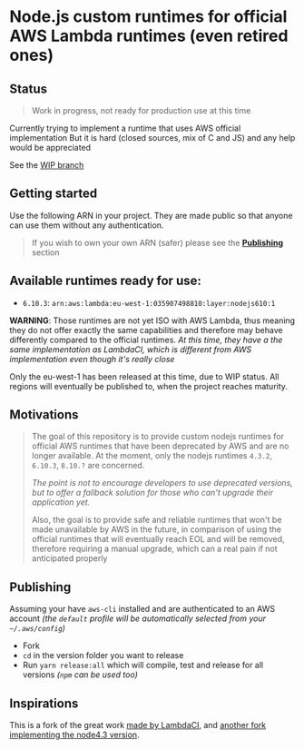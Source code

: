 # Node.js custom runtimes for official AWS Lambda runtimes (even retired ones)

## Status

> Work in progress, not ready for production use at this time

Currently trying to implement a runtime that uses AWS official implementation
But it is hard (closed sources, mix of C and JS) and any help would be appreciated

See the [WIP branch](https://github.com/Vadorequest/node-custom-lambda/tree/iso-official-runtime)

## Getting started

Use the following ARN in your project. They are made public so that anyone can use them without any authentication.

> If you wish to own your own ARN (safer) please see the **[Publishing](#publishing)** section


## Available runtimes ready for use:

- `6.10.3`: `arn:aws:lambda:eu-west-1:035907498810:layer:nodejs610:1`

**WARNING**: Those runtimes are not yet ISO with AWS Lambda, thus meaning they do not offer exactly the same capabilities and therefore may behave differently compared to the official runtimes.
_At this time, they have a the same implementation as LambdaCI, which is different from AWS implementation even though it's really close_

Only the eu-west-1 has been released at this time, due to WIP status. All regions will eventually be published to, when the project reaches maturity.

## Motivations

> The goal of this repository is to provide custom nodejs runtimes for official AWS runtimes that have been deprecated by AWS and are no longer available.
> At the moment, only the nodejs runtimes `4.3.2`,  `6.10.3`, `8.10.?` are concerned.
>
> _The point is not to encourage developers to use deprecated versions, but to offer a fallback solution for those who can't upgrade their application yet._
>
> Also, the goal is to provide safe and reliable runtimes that won't be made unavailable by AWS in the future, 
in comparison of using the official runtimes that will eventually reach EOL and will be removed, therefore requiring a manual upgrade,
which can a real pain if not anticipated properly

## Publishing

Assuming your have `aws-cli` installed and are authenticated to an AWS account _(the `default` profile will be automatically selected from your `~/.aws/config`)_

- Fork
- `cd` in the version folder you want to release
- Run `yarn release:all` which will compile, test and release for all versions _(`npm` can be used too)_

## Inspirations

This is a fork of the great work [made by LambdaCI](https://github.com/lambci/node-custom-lambda), and [another fork implementing the node4.3 version](https://github.com/daffinity/node-custom-lambda).
